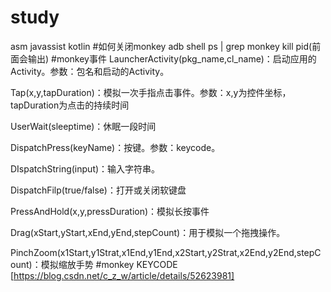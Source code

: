 # study
asm javassist kotlin
#如何关闭monkey
adb shell
ps | grep monkey
kill pid(前面会输出)
#monkey事件
LauncherActivity(pkg_name,cl_name)：启动应用的Activity。参数：包名和启动的Activity。

Tap(x,y,tapDuration)：模拟一次手指点击事件。参数：x,y为控件坐标，tapDuration为点击的持续时间

UserWait(sleeptime)：休眠一段时间

DispatchPress(keyName)：按键。参数：keycode。

DIspatchString(input)：输入字符串。

DispatchFilp(true/false)：打开或关闭软键盘

PressAndHold(x,y,pressDuration)：模拟长按事件

Drag(xStart,yStart,xEnd,yEnd,stepCount)：用于模拟一个拖拽操作。

PinchZoom(x1Start,y1Strat,x1End,y1End,x2Start,y2Strat,x2End,y2End,stepCount)：模拟缩放手势
#monkey KEYCODE [https://blog.csdn.net/c_z_w/article/details/52623981]
